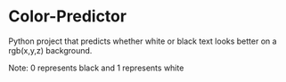 # Color-Predictor
Python project that predicts whether white or black text looks better on a rgb(x,y,z) background.

Note: 0 represents black and 1 represents white
